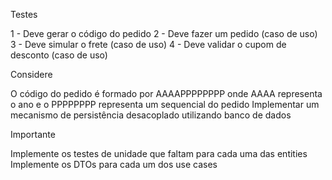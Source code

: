 Testes

1 - Deve gerar o código do pedido
2 - Deve fazer um pedido (caso de uso)
3 - Deve simular o frete (caso de uso)
4 - Deve validar o cupom de desconto (caso de uso)



Considere


O código do pedido é formado por AAAAPPPPPPPP onde AAAA representa o ano e o PPPPPPPP representa um sequencial do pedido
Implementar um mecanismo de persistência desacoplado utilizando banco de dados

Importante


Implemente os testes de unidade que faltam para cada uma das entities
Implemente os DTOs para cada um dos use cases